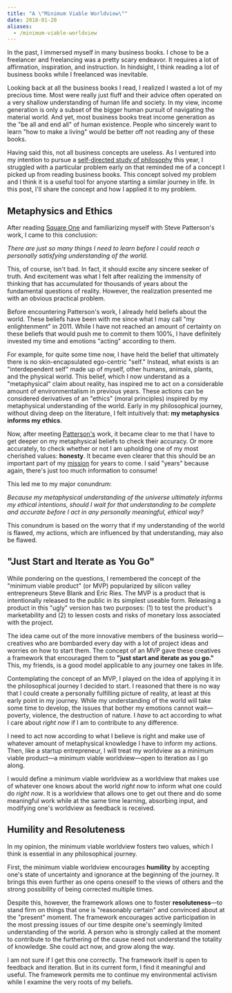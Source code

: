 ```yaml
---
title: "A \"Minimum Viable Worldview\""
date: 2018-01-20
aliases:
  - /minimum-viable-worldview
---
```

In the past, I immersed myself in many business books. I chose to be a freelancer and freelancing was a pretty scary endeavor. It requires a lot of affirmation, inspiration, and instruction. In hindsight, I think reading a lot of business books while I freelanced was inevitable.

Looking back at all the business books I read, I realized I wasted a lot of my precious time. Most were really just fluff and their advice often operated on a very shallow understanding of human life and society. In my view, income generation is only a subset of the bigger human pursuit of navigating the material world. And yet, most business books treat income generation as the "be all and end all" of human existence. People who sincerely want to learn "how to make a living" would be better off not reading any of these books.

Having said this, not all business concepts are useless. As I ventured into my intention to pursue a [self-directed study of philosophy](/2017-annual-review) this year, I struggled with a particular problem early on that reminded me of a concept I picked up from reading business books. This concept solved my problem and I think it is a useful tool for anyone starting a similar journey in life. In this post, I'll share the concept and how I applied it to my problem.

## Metaphysics and Ethics

After reading [Square One](/square-one/) and familiarizing myself with Steve Patterson's work, I came to this conclusion:

_There are just so many things I need to learn before I could reach a personally satisfying understanding of the world._

This, of course, isn't bad. In fact, it should excite any sincere seeker of truth. And excitement was what I felt after realizing the immensity of thinking that has accumulated for thousands of years about the fundamental questions of reality. However, the realization presented me with an obvious practical problem.

Before encountering Patterson's work, I already held beliefs about the world. These beliefs have been with me since what I may call "my enlightenment" in 2011. While I have not reached an amount of certainty on these beliefs that would push me to commit to them 100%, I have definitely invested my time and emotions "acting" according to them.

For example, for quite some time now, I have held the belief that ultimately there is no skin-encapsulated ego-centric "self." Instead, what exists is an "interdependent self" made up of myself, other humans, animals, plants, and the physical world. This belief, which I now understand as a "metaphysical" claim about reality, has inspired me to act on a considerable amount of environmentalism in previous years. These actions can be considered derivatives of an "ethics" (moral principles) inspired by my metaphysical understanding of the world. Early in my philosophical journey, without diving deep on the literature, I felt intuitively that: **my metaphysics informs my ethics**.

Now, after meeting [Patterson's](http://steve-patterson.com) work, it became clear to me that I have to get deeper on my metaphysical beliefs to check their accuracy. Or more accurately, to check whether or not I am upholding one of my most cherished values: **honesty**. It became even clearer that this should be an important part of my [mission](/about) for years to come. I said "years" because again, there's just too much information to consume!

This led me to my major conundrum:

_Because my metaphysical understanding of the universe ultimately informs my ethical intentions, should I wait for that understanding to be complete and accurate before I act in any personally meaningful, ethical way?_

This conundrum is based on the worry that if my understanding of the world is flawed, my actions, which are influenced by that understanding, may also be flawed.

## "Just Start and Iterate as You Go"

While pondering on the questions, I remembered the concept of the "minimum viable product" (or MVP) popularized by silicon valley entrepreneurs Steve Blank and Eric Ries. The MVP is a product that is intentionally released to the public in its simplest useable form. Releasing a product in this "ugly" version has two purposes: (1) to test the product's marketability and (2) to lessen costs and risks of monetary loss associated with the project.

The idea came out of the more innovative members of the business world—creatives who are bombarded every day with a lot of project ideas and worries on how to start them. The concept of an MVP gave these creatives a framework that encouraged them to **"just start and iterate as you go."** This, my friends, is a good model applicable to any journey one takes in life.

Contemplating the concept of an MVP, I played on the idea of applying it in the philosophical journey I decided to start. I reasoned that there is no way that I could create a personally fulfilling picture of reality, at least at this early point in my journey. While my understanding of the world will take some time to develop, the issues that bother my emotions cannot wait—poverty, violence, the destruction of nature. I _have_ to act according to what I care about _right now_ if I am to contribute to any difference.

I need to act now according to what I believe is right and make use of whatever amount of metaphysical knowledge I have to inform my actions. Then, like a startup entrepreneur, I will treat my worldview as a minimum viable product—a minimum viable worldview—open to iteration as I go along.

I would define a minimum viable worldview as a worldview that makes use of whatever one knows about the world _right now_ to inform what one could do _right now_. It is a worldview that allows one to get out there and do some meaningful work while at the same time learning, absorbing input, and modifying one's worldview as feedback is received.

## Humility and Resoluteness

In my opinion, the minimum viable worldview fosters two values, which I think is essential in any philosophical journey.

First, the minimum viable worldview encourages **humility** by accepting one's state of uncertainty and ignorance at the beginning of the journey. It brings this even further as one opens oneself to the views of others and the strong possibility of being corrected multiple times.

Despite this, however, the framework allows one to foster **resoluteness**—to stand firm on things that one is "reasonably certain" and convinced about at the "present" moment. The framework encourages active participation in the most pressing issues of our time despite one's seemingly limited understanding of the world. A person who is strongly called at the moment to contribute to the furthering of the cause need not understand the totality of knowledge. She could act now, and grow along the way.

I am not sure if I get this one correctly. The framework itself is open to feedback and iteration. But in its current form, I find it meaningful and useful. The framework permits me to continue my environmental activism while I examine the very roots of my beliefs.
